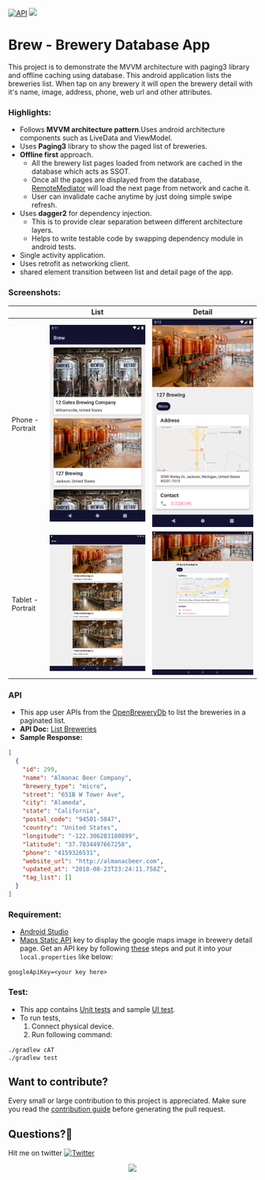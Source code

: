 [![API](https://img.shields.io/badge/API-21%2B-orange.svg?style=flat)](https://android-arsenal.com/api?level=21)  <a href="https://paypal.me/kpatel2106?locale.x=en_GB"> <img src="https://img.shields.io/badge/paypal-donate-yellow.svg" /></a>

# Brew - Brewery Database App

This project is to demonstrate the MVVM architecture with paging3 library and offline caching using database. 
This android application lists the breweries list. When tap on any brewery it will open the brewery detail with it's name, image, address, phone, web url and other attributes.

### Highlights:
- Follows **MVVM architecture pattern**.Uses android architecture components such as LiveData and ViewModel. 
- Uses **Paging3** library to show the paged list of breweries.
- **Offline first** approach. 
  - All the brewery list pages loaded from network are cached in the database which acts as SSOT. 
  - Once all the pages are displayed from the database, [RemoteMediator](https://developer.android.com/reference/kotlin/androidx/paging/RemoteMediator) will load the next page from network and cache it. 
  - User can invalidate cache anytime by just doing simple swipe refresh.  
- Uses **dagger2** for dependency injection. 
  - This is to provide clear separation between different architecture layers. 
  - Helps to write testable code by swapping dependency module in android tests.
- Single activity application.
- Uses retrofit as networking client.
- shared element transition between list and detail page of the app.

### Screenshots:

| | List | Detail |
|----|----|----|
| Phone - Portrait | ![](.github/images/listing.png) | ![](.github/images/detail.png) | 
| Tablet - Portrait | ![](.github/images/listing-tab.png) | ![](.github/images/detail-tab.png) | 

### API

- This app user APIs from the [OpenBreweryDb](https://www.openbrewerydb.org/) to list the breweries in a paginated list.
- **API Doc:** [List Breweries](https://www.openbrewerydb.org/documentation/01-listbreweries)
- **Sample Response:**

```json
[
  {
    "id": 299,
    "name": "Almanac Beer Company",
    "brewery_type": "micro",
    "street": "651B W Tower Ave",
    "city": "Alameda",
    "state": "California",
    "postal_code": "94501-5047",
    "country": "United States",
    "longitude": "-122.306283180899",
    "latitude": "37.7834497667258",
    "phone": "4159326531",
    "website_url": "http://almanacbeer.com",
    "updated_at": "2018-08-23T23:24:11.758Z",
    "tag_list": []
  }
]
``` 

### Requirement: 

- [Android Studio](https://developer.android.com/studio)
- [Maps Static API](https://developers.google.com/maps/documentation/maps-static/overview) key to display the google maps image in brewery detail page. Get an API key by following [these](https://developers.google.com/maps/documentation/maps-static/get-api-key) steps and put it into your `local.properties` like below:
```properties
googleApiKey=<your key here>
```

### Test:

- This app contains [Unit tests](app/src/test/java/com/kevalpatel2106/brew) and sample [UI test](app/src/androidTest/java/com/kevalpatel2106/brew).
- To run tests,
  1. Connect physical device.
  2. Run following command:
 ```shell script
./gradlew cAT
./gradlew test
```

## Want to contribute?
Every small or large contribution to this project is appreciated. Make sure you read the [contribution guide](/.github/CONTRIBUTING.md) before generating the pull request.

## Questions?🤔
Hit me on twitter [![Twitter](https://img.shields.io/badge/Twitter-@chaytanyasinha-blue.svg?style=flat)](https://twitter.com/chaytanyasinha?s=08)

<div align="center">
<img src="https://cloud.githubusercontent.com/assets/370176/26526332/03bb8ac2-432c-11e7-89aa-da3cd1c0e9cb.png">
</div>
